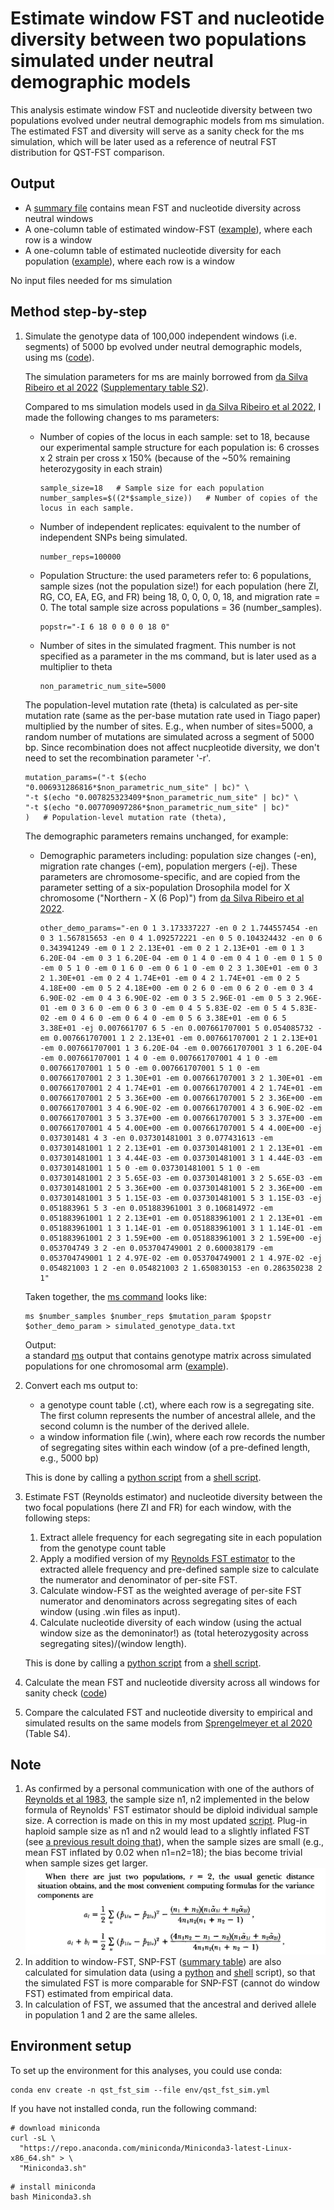 # Estimate window FST and nucleotide diversity between two populations simulated under neutral demographic models
This analysis estimate window FST and nucleotide diversity between two populations evolved under neutral demographic models from ms simulation. The estimated FST and diversity will serve as a sanity check for the ms simulation, which will be later used as a reference of neutral FST distribution for QST-FST comparison.

## Output
* A [summary file](data/estimate_fst_diversity.report) contains mean FST and nucleotide diversity across neutral windows
* A one-column table of estimated window-FST ([example](data/fst_chr2R_5_pop.txt)), where each row is a window
* A one-column table of estimated nucleotide diversity for each population ([example](data/diversity_chrX_6_pop_ZI.txt)), where each row is a window

No input files needed for ms simulation     

## Method step-by-step
1. Simulate the genotype data of 100,000 independent windows (i.e. segments) of 5000 bp evolved under neutral demographic models, using ms ([code](code/ms_simulation_window.sh)).

    The simulation parameters for ms are mainly borrowed from [da Silva Ribeiro et al 2022](https://doi.org/10.1093/gbe/evac143) ([Supplementary table S2](https://academic.oup.com/gbe/article/14/10/evac143/6713900#supplementary-data)). 
    
    Compared to ms simulation models used in [da Silva Ribeiro et al 2022](https://doi.org/10.1093/gbe/evac143), I made the following changes to ms parameters:
    * Number of copies of the locus in each sample: set to 18, because our experimental sample structure for each population is: 6 crosses x 2 strain per cross x 150% (because of the ~50% remaining heterozygosity in each strain)
        ```
        sample_size=18   # Sample size for each population
        number_samples=$((2*$sample_size))   # Number of copies of the locus in each sample.
        ```
    * Number of independent replicates: equivalent to the number of independent SNPs being simulated.
        ```
        number_reps=100000
        ```
    * Population Structure: the used parameters refer to: 6 populations, sample sizes (not the population size!) for each population (here ZI, RG, CO, EA, EG, and FR) being 18, 0, 0, 0, 0, 18, and migration rate = 0. The total sample size across populations = 36 (number_samples).
        ```
        popstr="-I 6 18 0 0 0 0 18 0"
        ```
    *  Number of sites in the simulated fragment. This number is not specified as a parameter in the ms command, but is later used as a multiplier to theta
        ```
        non_parametric_num_site=5000
        ```
    The population-level mutation rate (theta) is calculated as per-site mutation rate (same as the per-base mutation rate used in Tiago paper) multiplied by the number of sites. E.g., when number of sites=5000, a random number of mutations are simulated across a segment of 5000 bp. Since recombination does not affect nucpleotide diversity, we don't need to set the recombination parameter '-r'.
    ```
    mutation_params=("-t $(echo "0.006931286816*$non_parametric_num_site" | bc)" \
    "-t $(echo "0.007825323409*$non_parametric_num_site" | bc)" \
    "-t $(echo "0.007709097286*$non_parametric_num_site" | bc)"
    )   # Population-level mutation rate (theta), 
    ```

    The demographic parameters remains unchanged, for example:
    * Demographic parameters including: population size changes (-en), migration rate changes (-em), population mergers (-ej). These parameters are chromosome-specific, and are copied from the parameter setting of a six-population Drosophila model for X chromosome ("Northern - X (6 Pop)") from [da Silva Ribeiro et al 2022](https://doi.org/10.1093/gbe/evac143).
        ```
        other_demo_params="-en 0 1 3.173337227 -en 0 2 1.744557454 -en 0 3 1.567815653 -en 0 4 1.092572221 -en 0 5 0.104324432 -en 0 6 0.343941249 -em 0 1 2 2.13E+01 -em 0 2 1 2.13E+01 -em 0 1 3 6.20E-04 -em 0 3 1 6.20E-04 -em 0 1 4 0 -em 0 4 1 0 -em 0 1 5 0 -em 0 5 1 0 -em 0 1 6 0 -em 0 6 1 0 -em 0 2 3 1.30E+01 -em 0 3 2 1.30E+01 -em 0 2 4 1.74E+01 -em 0 4 2 1.74E+01 -em 0 2 5 4.18E+00 -em 0 5 2 4.18E+00 -em 0 2 6 0 -em 0 6 2 0 -em 0 3 4 6.90E-02 -em 0 4 3 6.90E-02 -em 0 3 5 2.96E-01 -em 0 5 3 2.96E-01 -em 0 3 6 0 -em 0 6 3 0 -em 0 4 5 5.83E-02 -em 0 5 4 5.83E-02 -em 0 4 6 0 -em 0 6 4 0 -em 0 5 6 3.38E+01 -em 0 6 5 3.38E+01 -ej 0.007661707 6 5 -en 0.007661707001 5 0.054085732 -em 0.007661707001 1 2 2.13E+01 -em 0.007661707001 2 1 2.13E+01 -em 0.007661707001 1 3 6.20E-04 -em 0.007661707001 3 1 6.20E-04 -em 0.007661707001 1 4 0 -em 0.007661707001 4 1 0 -em 0.007661707001 1 5 0 -em 0.007661707001 5 1 0 -em 0.007661707001 2 3 1.30E+01 -em 0.007661707001 3 2 1.30E+01 -em 0.007661707001 2 4 1.74E+01 -em 0.007661707001 4 2 1.74E+01 -em 0.007661707001 2 5 3.36E+00 -em 0.007661707001 5 2 3.36E+00 -em 0.007661707001 3 4 6.90E-02 -em 0.007661707001 4 3 6.90E-02 -em 0.007661707001 3 5 3.37E+00 -em 0.007661707001 5 3 3.37E+00 -em 0.007661707001 4 5 4.00E+00 -em 0.007661707001 5 4 4.00E+00 -ej 0.037301481 4 3 -en 0.037301481001 3 0.077431613 -em 0.037301481001 1 2 2.13E+01 -em 0.037301481001 2 1 2.13E+01 -em 0.037301481001 1 3 4.44E-03 -em 0.037301481001 3 1 4.44E-03 -em 0.037301481001 1 5 0 -em 0.037301481001 5 1 0 -em 0.037301481001 2 3 5.65E-03 -em 0.037301481001 3 2 5.65E-03 -em 0.037301481001 2 5 3.36E+00 -em 0.037301481001 5 2 3.36E+00 -em 0.037301481001 3 5 1.15E-03 -em 0.037301481001 5 3 1.15E-03 -ej 0.051883961 5 3 -en 0.051883961001 3 0.106814972 -em 0.051883961001 1 2 2.13E+01 -em 0.051883961001 2 1 2.13E+01 -em 0.051883961001 1 3 1.14E-01 -em 0.051883961001 3 1 1.14E-01 -em 0.051883961001 2 3 1.59E+00 -em 0.051883961001 3 2 1.59E+00 -ej 0.053704749 3 2 -en 0.053704749001 2 0.600038179 -em 0.053704749001 1 2 4.97E-02 -em 0.053704749001 2 1 4.97E-02 -ej 0.054821003 1 2 -en 0.054821003 2 1.650830153 -en 0.286350238 2 1"
        ```
    Taken together, the [ms command](code/ms_simulation_window.sh#L27) looks like:
    ```
    ms $number_samples $number_reps $mutation_param $popstr $other_demo_param > simulated_genotype_data.txt
    ```

    Output:     
    a standard [ms](https://snoweye.github.io/phyclust/document/msdoc.pdf) output that contains genotype matrix across simulated populations for one chromosomal arm ([example](data/ms_simulation_chr2R_5_pop.txt)).
2. Convert each ms output to:
    *  a genotype count table (.ct), where each row is a segregating site. The first column represents the number of ancestral allele, and the second column is the number of the derived allele. 
    *  a window information file (.win), where each row records the number of segregating sites within each window (of a pre-defined length, e.g., 5000 bp)
    
    This is done by calling a [python script](code/convert_ms_to_count_tables_window.py) from a [shell script](code/convert_ms_to_ct_table_window.sh). 
3. Estimate FST (Reynolds estimator) and nucleotide diversity between the two focal populations (here ZI and FR) for each window, with the following steps:
    1. Extract allele frequency for each segregating site in each population from the genotype count table
    2. Apply a modified version of my [Reynolds FST estimator](https://github.com/Sfeng666/Dsuz_popgen_GEA/blob/main/genetic_diff/Fst/code/calc_Fst_reynolds_ungapped_efs.py#L106-L131) to the extracted allele frequency and pre-defined sample size to calculate the numerator and denominator of per-site FST.
    3. Calculate window-FST as the weighted average of per-site FST numerator and denominators across segregating sites of each window (using .win files as input).
    4. Calculate nucleotide diversity of each window (using the actual window size as the demoninator!) as (total heterozygosity across segregating sites)/(window length).

    This is done by calling a [python script](code/code/calc_snp_fst_reynolds_from_ct_window.py) from a [shell script](code/code/calc_snp_fst_reynolds_from_ct_window.sh#L4-L22). 
4. Calculate the mean FST and nucleotide diversity across all windows for sanity check ([code](code/calc_snp_fst_reynolds_from_ct_window.sh#L24-L32))
5. Compare the calculated FST and nucleotide diversity to empirical and simulated results on the same models from [Sprengelmeyer et al 2020](https://doi.org/10.1093/molbev/msz271) (Table S4).

## Note
1. As confirmed by a personal communication with one of the authors of [Reynolds et al 1983](https://doi.org/10.1093/genetics/105.3.767), the sample size n1, n2 implemented in the below formula of Reynolds' FST estimator should be diploid individual sample size. A correction is made on this in my most updated [script](code/calc_snp_fst_reynolds_from_ct_window.py#L18-L20). Plug-in haploid sample size as n1 and n2 would lead to a slightly inflated FST (see [a previous result doing that](data/estimate_fst_diversity.report.prev_2xspsize)), when the sample sizes are small (e.g., mean FST inflated by 0.02 when n1=n2=18); the bias become trivial when sample sizes get larger.
     ![formula of Reynolds' FST estimator](code/Reynolds_FST_formula.png "Formula of FST estimator in Reynolds et al 1983")
2. In addition to window-FST, SNP-FST ([summary table](data/estimate_fst_snp.report)) are also calculated for simulation data (using a [python](code/calc_snp_fst_reynolds_from_ct_snp.py) and [shell](code/calc_snp_fst_reynolds_from_ct_snp.sh) script), so that the simulated FST is more comparable for SNP-FST (cannot do window FST) estimated from empirical data.
3. In calculation of FST, we assumed that the ancestral and derived allele in population 1 and 2 are the same alleles. 


## Environment setup
To set up the environment for this analyses, you could use conda:
```
conda env create -n qst_fst_sim --file env/qst_fst_sim.yml
```

If you have not installed conda, run the following command:
```
# download miniconda
curl -sL \
  "https://repo.anaconda.com/miniconda/Miniconda3-latest-Linux-x86_64.sh" > \
  "Miniconda3.sh"
```
```  
# install miniconda
bash Miniconda3.sh
```


